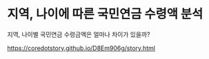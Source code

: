 지역, 나이에 따른 국민연금 수령액 분석
=====

지역, 나이별 국민연금 수령금액은 얼마나 차이가 있을까?



<a href='https://coredotstory.github.io/D8Em906g/story.html'>https://coredotstory.github.io/D8Em906g/story.html</a>